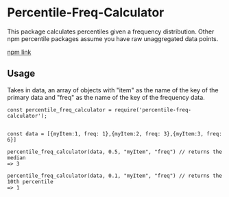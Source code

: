 # Percentile-Freq-Calculator

This package calculates percentiles given a frequency distribution. Other npm percentile packages assume you have raw unaggregated data points.

[npm link](https://www.npmjs.com/package/percentile-freq-calculator)

## Usage
Takes in data, an array of objects with "item" as the name of the key of the primary data and "freq" as the name of the key of the frequency data.

```
const percentile_freq_calculator = require('percentile-freq-calculator');


const data = [{myItem:1, freq: 1},{myItem:2, freq: 3},{myItem:3, freq: 6}]

percentile_freq_calculator(data, 0.5, "myItem", "freq") // returns the median
=> 3

percentile_freq_calculator(data, 0.1, "myItem", "freq") // returns the 10th percentile
=> 1


```
